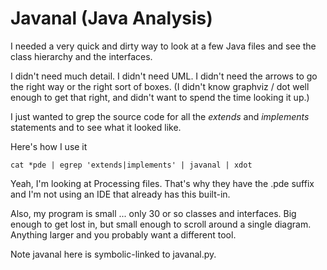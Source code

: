 # Javanal (Java Analysis)

I needed a very quick and dirty way to look at a few Java files and see the class hierarchy and the interfaces.

I didn't need much detail. I didn't need UML. I didn't need the arrows to go the right way or the right sort of boxes. (I didn't know graphviz / dot well enough to get that right, and didn't want to spend the time looking it up.) 

I just wanted to grep the source code for all the *extends* and *implements* statements and to see what it looked like.

Here's how I use it

    cat *pde | egrep 'extends|implements' | javanal | xdot
    
Yeah, I'm looking at Processing files. That's why they have the .pde suffix and I'm not using an IDE that already has this built-in.

Also, my program is small ... only 30 or so classes and interfaces. Big enough to get lost in, but small enough to scroll around a single diagram. Anything larger and you probably want a different tool.

Note javanal here is symbolic-linked to javanal.py.


